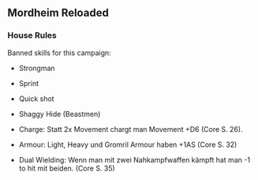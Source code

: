 ## Mordheim Reloaded

### House Rules

Banned skills for this campaign:

- Strongman
- Sprint
- Quick shot
- Shaggy Hide (Beastmen)

- Charge: Statt 2x Movement chargt man Movement +D6 (Core S. 26).
- Armour: Light, Heavy und Gromril Armour haben +1AS (Core S. 32)
- Dual Wielding: Wenn man mit zwei Nahkampfwaffen kämpft hat man -1 to hit mit beiden. (Core S. 35)
